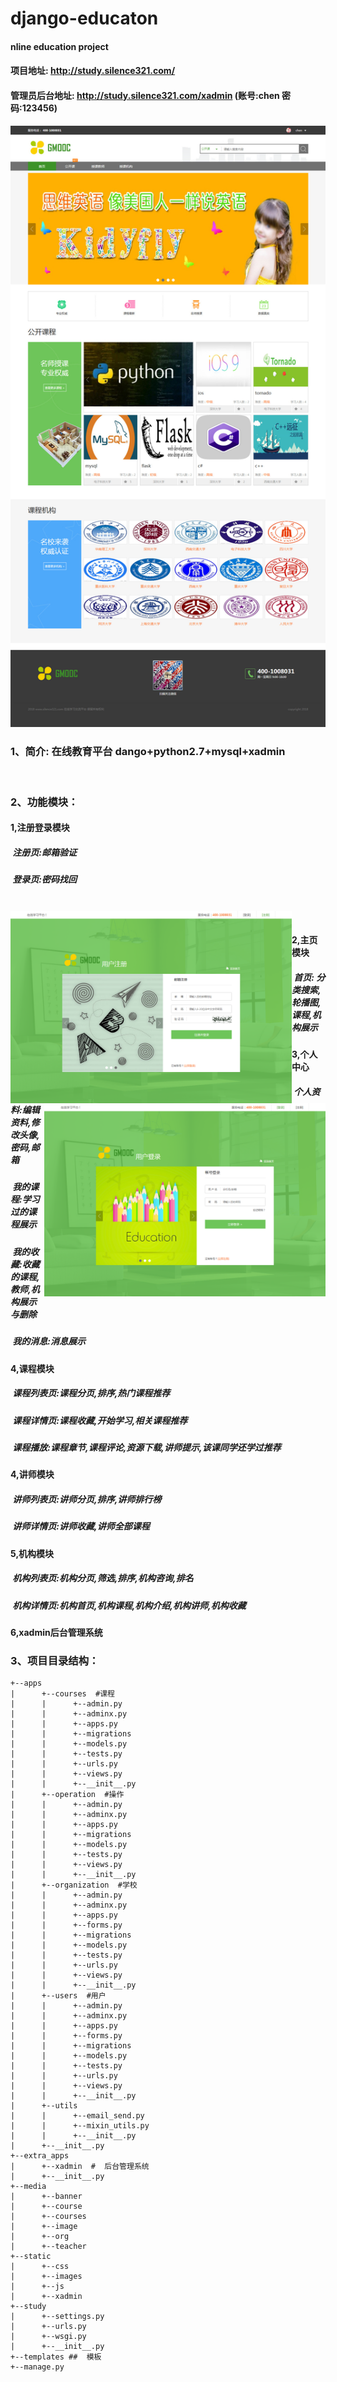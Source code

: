 # django-educaton

#### nline education project
#### 项目地址: http://study.silence321.com/ 
#### 管理员后台地址: http://study.silence321.com/xadmin (账号:chen 密码:123456)
<img src="image/index.png"/>
<br/>

### 1、简介: 在线教育平台 dango+python2.7+mysql+xadmin
<br/>

### 2、功能模块：
####  1,注册登录模块
#####  注册页:邮箱验证
#####  登录页:密码找回
<br/>
<img align=left width="450" src="image/register.png"/>
<img align=right width="450" src="image/login.png"/>
<br/>

####  2,主页模块
#####  首页: 分类搜索,轮播图,课程,机构展示

####  3,个人中心
#####  个人资料:编辑资料,修改头像,密码,邮箱
#####  我的课程:学习过的课程展示
#####  我的收藏:收藏的课程,教师,机构展示与删除
#####  我的消息:消息展示

####  4,课程模块
#####  课程列表页:课程分页,排序,热门课程推荐
#####  课程详情页:课程收藏,开始学习,相关课程推荐
#####  课程播放:课程章节,课程评论,资源下载,讲师提示,该课同学还学过推荐

####  4,讲师模块
#####  讲师列表页:讲师分页,排序,讲师排行榜
#####  讲师详情页:讲师收藏,讲师全部课程

####  5,机构模块
#####  机构列表页:机构分页,筛选,排序,机构咨询,排名
#####  机构详情页:机构首页,机构课程,机构介绍,机构讲师,机构收藏

####  6,xadmin后台管理系统


### 3、项目目录结构：

    +--apps
    |      +--courses  #课程
    |      |      +--admin.py
    |      |      +--adminx.py
    |      |      +--apps.py
    |      |      +--migrations
    |      |      +--models.py
    |      |      +--tests.py
    |      |      +--urls.py
    |      |      +--views.py
    |      |      +--__init__.py
    |      +--operation  #操作
    |      |      +--admin.py
    |      |      +--adminx.py
    |      |      +--apps.py
    |      |      +--migrations
    |      |      +--models.py
    |      |      +--tests.py
    |      |      +--views.py
    |      |      +--__init__.py
    |      +--organization  #学校
    |      |      +--admin.py
    |      |      +--adminx.py
    |      |      +--apps.py
    |      |      +--forms.py
    |      |      +--migrations
    |      |      +--models.py
    |      |      +--tests.py
    |      |      +--urls.py
    |      |      +--views.py
    |      |      +--__init__.py
    |      +--users  #用户
    |      |      +--admin.py
    |      |      +--adminx.py
    |      |      +--apps.py
    |      |      +--forms.py
    |      |      +--migrations
    |      |      +--models.py
    |      |      +--tests.py
    |      |      +--urls.py
    |      |      +--views.py
    |      |      +--__init__.py
    |      +--utils
    |      |      +--email_send.py
    |      |      +--mixin_utils.py
    |      |      +--__init__.py
    |      +--__init__.py
    +--extra_apps  
    |      +--xadmin  #  后台管理系统
    |      +--__init__.py
    +--media
    |      +--banner
    |      +--course
    |      +--courses
    |      +--image
    |      +--org
    |      +--teacher
    +--static
    |      +--css
    |      +--images
    |      +--js
    |      +--xadmin
    +--study
    |      +--settings.py
    |      +--urls.py
    |      +--wsgi.py
    |      +--__init__.py
    +--templates ##  模板
    +--manage.py 
